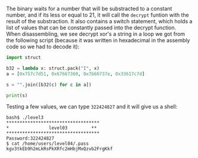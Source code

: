 The binary waits for a number that will be substracted to a constant number, and if its less or equal to 21, it will call the `decrypt` funtion with the result of the substraction. It also contains a switch statement, which holds a list of values that can be constantly passed into the decrypt function. \
When disassembling, we see decrypt xor's a string in a loop we got from the following script (because it was written in hexadecimal in the assembly code so we had to decode it):
```python
import struct

b32 = lambda x: struct.pack("I", x)
a = [0x757c7d51, 0x67667360, 0x7b66737e, 0x33617c7d]

s = "".join([b32(c) for c in a])

print(s)
```
Testing a few values, we can type `322424827` and it will give us a shell:
```shell
bash$ ./level3
***********************************
*               level03         **
***********************************
Password:322424827
$ cat /home/users/level04/.pass
kgv3tkEb9h2mLkRsPkXRfc2mHbjMxQzvb2FrgKkf
```

